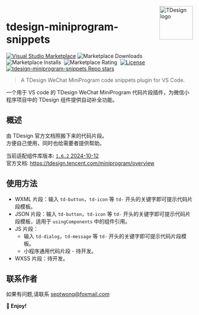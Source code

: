<img align="right" width="90px" src="https://free2.yunpng.top/2024/10/16/670f45cf9a597.png" alt="TDesign logo" />

# tdesign-miniprogram-snippets

[![Visual Studio Marketplace](https://img.shields.io/visual-studio-marketplace/v/septwong.tdesign-miniprogram-snippets?color=brightgreen&label=Visual%20Studio%20Marketplace)](https://marketplace.visualstudio.com/items?itemName=septwong.tdesign-miniprogram-snippets)
![Marketplace Downloads](https://img.shields.io/visual-studio-marketplace/d/septwong.tdesign-miniprogram-snippets)&nbsp;
![Marketplace Installs](https://img.shields.io/visual-studio-marketplace/i/septwong.tdesign-miniprogram-snippets)&nbsp;
![Marketplace Rating](https://img.shields.io/visual-studio-marketplace/r/septwong.tdesign-miniprogram-snippets)&nbsp;
[![License](https://img.shields.io/badge/license-MIT-green.svg?style=flat)](https://raw.githubusercontent.com/Septemberwh/tdesign-miniprogram-snippets/main/LICENSE)&nbsp;
<a href="https://github.com/Septemberwh/tdesign-miniprogram-snippets">
    <img alt="tdesign-miniprogram-snippets Repo stars" src="https://img.shields.io/github/stars/Septemberwh/tdesign-miniprogram-snippets">
</a>

> A TDesign WeChat MiniProgram code snippets plugin for VS Code.
<!-- providing autocompletion for TDesign components in WeChat MiniProgram projects. -->

一个用于 VS code 的 TDesign WeChat MiniProgram 代码片段插件，为微信小程序项目中的 TDesign 组件提供自动补全功能。

<!-- ![TDesign](assets/images/logo.png) -->

## 概述

由 TDesign 官方文档照搬下来的代码片段。  
方便自己使用，同时也给需要者提供帮助。

当前适配组件库版本: [`1.6.2` 2024-10-12](https://tdesign.tencent.com/miniprogram/changelog#%F0%9F%8C%88-1-6-1-2024-09-14)  
官方文档: https://tdesign.tencent.com/miniprogram/overview

## 使用方法

- WXML 片段：输入 `td-button`，`td-icon` 等 `td-` 开头的关键字即可提示代码片段模板。
- JSON 片段：输入 `td-button`，`td-icon` 等 `td-` 开头的关键字即可提示代码片段模板，适用于 `usingComponents` 中的组件引用。
- JS 片段：
  - 输入 `td-dialog`，`td-message` 等 `td-` 开头的关键字即可提示代码片段模板。
  - 小程序通用代码片段 - 待开发。
- WXSS 片段：待开发。

## 联系作者

如果有问题,请联系 septwong@foxmail.com

**🎉 Enjoy!**
